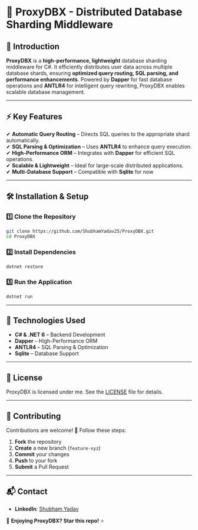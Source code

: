 # 🚀 ProxyDBX - Distributed Database Sharding Middleware

## 🌟 Introduction

**ProxyDBX** is a **high-performance, lightweight** database sharding middleware for C#. It efficiently distributes user data across multiple database shards, ensuring **optimized query routing, SQL parsing, and performance enhancements**. Powered by **Dapper** for fast database operations and **ANTLR4** for intelligent query rewriting, ProxyDBX enables scalable database management.

---

## ⚡ Key Features

✔ **Automatic Query Routing** – Directs SQL queries to the appropriate shard automatically.\
✔ **SQL Parsing & Optimization** – Uses **ANTLR4** to enhance query execution.\
✔ **High-Performance ORM** – Integrates with **Dapper** for efficient SQL operations.\
✔ **Scalable & Lightweight** – Ideal for large-scale distributed applications.\
✔ **Multi-Database Support** – Compatible with **Sqlite** for now

---

## 🛠 Installation & Setup

### 1️⃣ Clone the Repository

```sh
git clone https://github.com/ShubhamYadav25/ProxyDBX.git
cd ProxyDBX
```

### 2️⃣ Install Dependencies

```sh
dotnet restore
```

### 3️⃣ Run the Application

```sh
dotnet run
```

---

## 🔧 Technologies Used

- **C# & .NET 6** – Backend Development
- **Dapper** – High-Performance ORM
- **ANTLR4** – SQL Parsing & Optimization
- **Sqlite** – Database Support

---

## 📝 License

ProxyDBX is licensed under me. See the [LICENSE](LICENSE) file for details.

---

## 🤝 Contributing

Contributions are welcome! 🚀 Follow these steps:

1. **Fork** the repository
2. **Create** a new branch (`feature-xyz`)
3. **Commit** your changes
4. **Push** to your fork
5. **Submit** a Pull Request

---

## 📬 Contact

- **LinkedIn**: [Shubham Yadav](https://www.linkedin.com/in/shubham-yadav-2b58271b8/)

🌟 **Enjoying ProxyDBX? Star this repo!** ⭐

